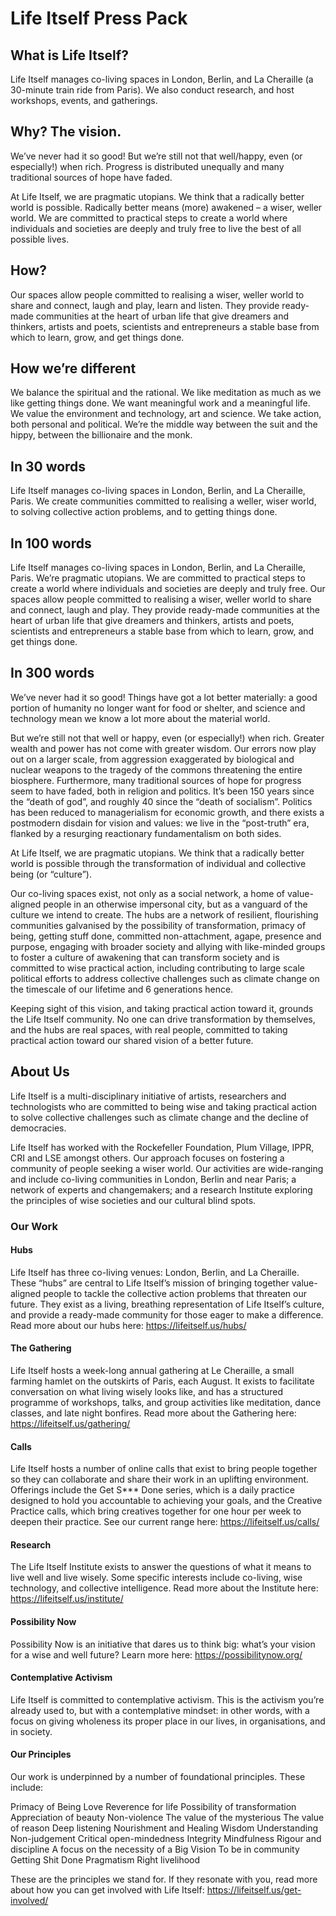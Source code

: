 # Life Itself Press Pack

## What is Life Itself?

Life Itself manages co-living spaces in London, Berlin, and La Cheraille (a 30-minute train ride from Paris). We also conduct research, and host workshops, events, and gatherings. 

## Why? The vision. 

We’ve never had it so good! But we’re still not that well/happy, even (or especially!) when rich. Progress is distributed unequally and many traditional sources of hope have faded. 

At Life Itself, we are pragmatic utopians. We think that a radically better world is possible. Radically better means (more) awakened – a wiser, weller world. We are committed to practical steps to create a world where individuals and societies are deeply and truly free to live the best of all possible lives. 

## How?

Our spaces allow people committed to realising a wiser, weller world to share and connect, laugh and play, learn and listen. They provide ready-made communities at the heart of urban life that give dreamers and thinkers, artists and poets, scientists and entrepreneurs a stable base from which to learn, grow, and get things done. 

## How we’re different

We balance the spiritual and the rational. We like meditation as much as we like getting things done. We want meaningful work and a meaningful life. We value the environment and technology, art and science. We take action, both personal and political. We’re the middle way between the suit and the hippy, between the billionaire and the monk. 

## In 30 words

Life Itself manages co-living spaces in London, Berlin, and La Cheraille, Paris. We create communities committed to realising a weller, wiser world, to solving collective action problems, and to getting things done.

## In 100 words

Life Itself manages co-living spaces in London, Berlin, and La Cheraille, Paris. We’re pragmatic utopians. We are committed to practical steps to create a world where individuals and societies are deeply and truly free. Our spaces allow people committed to realising a wiser, weller world to share and connect, laugh and play. They provide ready-made communities at the heart of urban life that give dreamers and thinkers, artists and poets, scientists and entrepreneurs a stable base from which to learn, grow, and get things done. 

## In 300 words

We’ve never had it so good! Things have got a lot better materially: a good portion of humanity no longer want for food or shelter, and science and technology mean we know a lot more about the material world. 

But we’re still not that well or happy, even (or especially!) when rich. Greater wealth and power has not come with greater wisdom. Our errors now play out on a larger scale, from aggression exaggerated by biological and nuclear weapons to the tragedy of the commons threatening the entire biosphere. Furthermore, many traditional sources of hope for progress seem to have faded, both in religion and politics. It’s been 150 years since the “death of god”, and roughly 40 since the “death of socialism”. Politics has been reduced to managerialism for economic growth, and there exists a postmodern disdain for vision and values: we live in the “post-truth” era, flanked by a resurging reactionary fundamentalism on both sides. 

At Life Itself, we are pragmatic utopians. We think that a radically better world is possible through the transformation of individual and collective being (or “culture”). 

Our co-living spaces exist, not only as a social network, a home of value-aligned people in an otherwise impersonal city, but as a vanguard of the culture we intend to create. The hubs are a network of resilient, flourishing communities galvanised by the possibility of transformation, primacy of being, getting stuff done, committed non-attachment, agape, presence and purpose, engaging with broader society and allying with like-minded groups to foster a culture of awakening that can transform society and is committed to wise practical action, including contributing to large scale political efforts to address collective challenges such as climate change on the timescale of our lifetime and 6 generations hence. 

Keeping sight of this vision, and taking practical action toward it, grounds the Life Itself community. No one can drive transformation by themselves, and the hubs are real spaces, with real people, committed to taking practical action toward our shared vision of a better future. 

## About Us

Life Itself is a multi-disciplinary initiative of artists, researchers and technologists who are committed to being wise and taking practical action to solve collective challenges such as climate change and the decline of democracies.

Life Itself has worked with the Rockefeller Foundation, Plum Village, IPPR, CRI and LSE amongst others. Our approach focuses on fostering a community of people seeking a wiser world. Our activities are wide-ranging and include co-living communities in London, Berlin and near Paris; a network of experts and changemakers; and a research Institute exploring the principles of wise societies and our cultural blind spots.

### Our Work

#### Hubs

Life Itself has three co-living venues: London, Berlin, and La Cheraille. These “hubs” are central to Life Itself’s mission of bringing together value-aligned people to tackle the collective action problems that threaten our future. They exist as a living, breathing representation of Life Itself’s culture, and provide a ready-made community for those eager to make a difference. Read more about our hubs here: https://lifeitself.us/hubs/

#### The Gathering

Life Itself hosts a week-long annual gathering at Le Cheraille, a small farming hamlet on the outskirts of Paris, each August. It exists to facilitate conversation on what living wisely looks like, and has a structured programme of workshops, talks, and group activities like meditation, dance classes, and late night bonfires. Read more about the Gathering here: https://lifeitself.us/gathering/


#### Calls

Life Itself hosts a number of online calls that exist to bring people together so they can collaborate and share their work in an uplifting environment. Offerings include the Get S*** Done series, which is a daily practice designed to hold you accountable to achieving your goals, and the Creative Practice calls, which bring creatives together for one hour per week to deepen their practice. See our current range here: https://lifeitself.us/calls/

#### Research

The Life Itself Institute exists to answer the questions of what it means to live well and live wisely. Some specific interests include co-living, wise technology, and collective intelligence. Read more about the Institute here: https://lifeitself.us/institute/

#### Possibility Now

Possibility Now is an initiative that dares us to think big: what’s your vision for a wise and well future? Learn more here: https://possibilitynow.org/

#### Contemplative Activism

Life Itself is committed to contemplative activism. This is the activism you’re already used to, but with a contemplative mindset: in other words, with a focus on giving wholeness its proper place in our lives, in organisations, and in society.

#### Our Principles

Our work is underpinned by a number of foundational principles. These include: 

Primacy of Being
Love 
Reverence for life
Possibility of transformation 
Appreciation of beauty 
Non-violence
The value of the mysterious 
The value of reason
Deep listening
Nourishment and Healing 
Wisdom 
Understanding
Non-judgement 
Critical open-mindedness
Integrity 
Mindfulness
Rigour and discipline 
A focus on the necessity of a Big Vision 
To be in community 
Getting Shit Done
Pragmatism
Right livelihood

These are the principles we stand for. If they resonate with you, read more about how you can get involved with Life Itself: https://lifeitself.us/get-involved/

